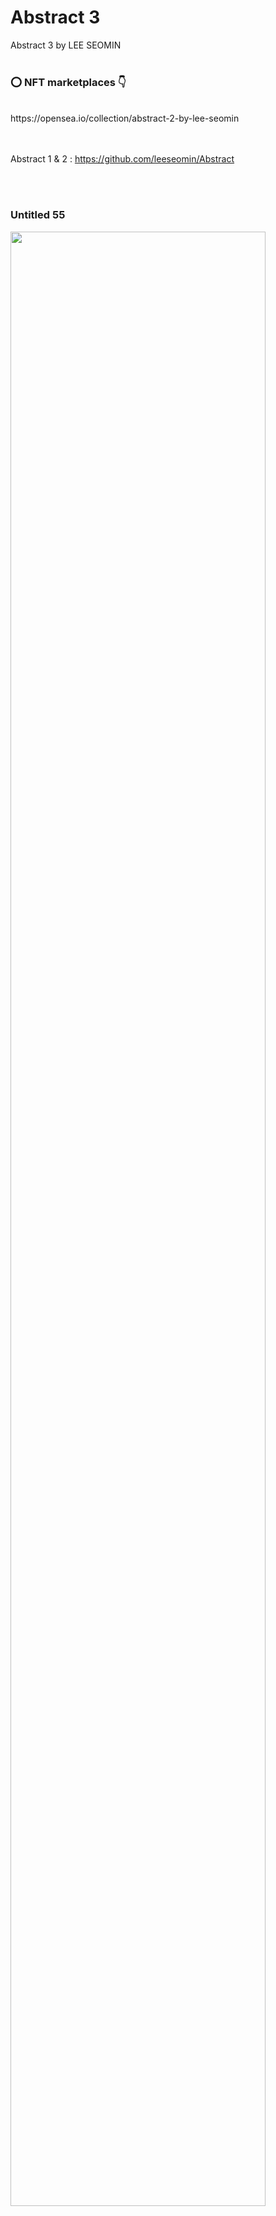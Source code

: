 # Abstract 3
Abstract 3 by LEE SEOMIN
 <br/><br/>
 
 ### :o: NFT marketplaces  :point_down:


 <br/>
https://opensea.io/collection/abstract-2-by-lee-seomin

 <br/><br/>
Abstract 1 & 2 : https://github.com/leeseomin/Abstract


 <br/><br/>
 
 
 ### Untitled 55

 <img src="https://github.com/leeseomin/Abstract3/blob/main/art/Untitled55.png" width="90%">    
 
 <br/><br/>
 
 
 ### Untitled 72

 <img src="https://github.com/leeseomin/Abstract3/blob/main/art/Untitled72.png" width="90%">    
 
 <br/><br/>
 
 
 ### Untitled 73

 <img src="https://github.com/leeseomin/Abstract3/blob/main/art/Untitled73.png" width="90%">    
 
 <br/><br/>
 
 
### Untitled 82

 <img src="https://github.com/leeseomin/Abstract3/blob/main/art/Untitled82.png" width="90%">    
 
 <br/><br/>


### Untitled 84

 <img src="https://github.com/leeseomin/Abstract3/blob/main/art/Untitled84.png" width="90%">    
 
 <br/><br/>
 

### Untitled 86

 <img src="https://github.com/leeseomin/Abstract3/blob/main/art/Untitled86.png" width="90%">    
 
 <br/><br/>
 

### Untitled 87

 <img src="https://github.com/leeseomin/Abstract3/blob/main/art/Untitled87.png" width="90%">    
 
 <br/><br/> 
 
### Untitled 88

 <img src="https://github.com/leeseomin/Abstract3/blob/main/art/Untitled88.png" width="90%">    
 
 <br/><br/>  
 
### Untitled 90

 <img src="https://github.com/leeseomin/Abstract3/blob/main/art/Untitled90.png" width="90%">    
 
 <br/><br/> 

### Untitled 91

 <img src="https://github.com/leeseomin/Abstract3/blob/main/art/Untitled91.png" width="90%">    
 
 <br/><br/> 
 
 ### Untitled 94

 <img src="https://github.com/leeseomin/Abstract3/blob/main/art/Untitled94.png" width="90%">    
 
 <br/><br/> 
 
 ### Untitled 95

 <img src="https://github.com/leeseomin/Abstract3/blob/main/art/Untitled95.png" width="90%">    
 
 <br/><br/>  
 
 ### Untitled 97

 <img src="https://github.com/leeseomin/Abstract3/blob/main/art/Untitled97.png" width="90%">    
 
 <br/><br/> 

 ### Untitled 98

 <img src="https://github.com/leeseomin/Abstract3/blob/main/art/Untitled98.png" width="90%">    
 
 <br/><br/> 
 
 ### Untitled 99

 <img src="https://github.com/leeseomin/Abstract3/blob/main/art/Untitled99.png" width="90%">    
 
 <br/><br/>  
 
 
### Untitled 100

 <img src="https://github.com/leeseomin/Abstract3/blob/main/art/Untitled100.png" width="90%">    
 
 <br/><br/> 
 
### Untitled 102 (red variation)

 <img src="https://github.com/leeseomin/Abstract3/blob/main/art/Untitled102.png" width="90%">    
 
 <br/><br/>  
 
 
### Untitled 104

 <img src="https://github.com/leeseomin/Abstract3/blob/main/art/Untitled104.png" width="90%">    
 
 <br/><br/>  
 
### Untitled 106

 <img src="https://github.com/leeseomin/Abstract3/blob/main/art/Untitled106.png" width="90%">    
 
 <br/><br/>   
 
 
### Untitled 107

 <img src="https://github.com/leeseomin/Abstract3/blob/main/art/Untitled107.png" width="90%">    
 
 <br/><br/>  

### Untitled 109

 <img src="https://github.com/leeseomin/Abstract3/blob/main/art/Untitled109.png" width="90%">    
 
 <br/><br/>  
 

### Untitled 111

 <img src="https://github.com/leeseomin/Abstract3/blob/main/art/Untitled111.png" width="90%">    
 
 <br/><br/>  
 
 
### Untitled 112

 <img src="https://github.com/leeseomin/Abstract3/blob/main/art/Untitled112.png" width="90%">    
 
 <br/><br/>  


### Untitled 114

 <img src="https://github.com/leeseomin/Abstract3/blob/main/art/Untitled114.png" width="90%">    
 
 <br/><br/>  
 
### Untitled 116

 <img src="https://github.com/leeseomin/Abstract3/blob/main/art/Untitled116.png" width="90%">    
 
 <br/><br/>
 
### Untitled 118

 <img src="https://github.com/leeseomin/Abstract3/blob/main/art/Untitled118.png" width="90%">    
 
 <br/><br/> 
 
### Untitled 119

 <img src="https://github.com/leeseomin/Abstract3/blob/main/art/Untitled119.png" width="90%">    
 
 <br/><br/>  

### Untitled 121

 <img src="https://github.com/leeseomin/Abstract3/blob/main/art/Untitled121.png" width="90%">    
 
 <br/><br/>  



### Untitled 124

 <img src="https://github.com/leeseomin/Abstract3/blob/main/art/Untitled124.png" width="90%">    
 
 <br/><br/>




### Untitled 126

 <img src="https://github.com/leeseomin/Abstract3/blob/main/art/Untitled126.png" width="90%">    
 
 <br/><br/>


### Untitled 128

 <img src="https://github.com/leeseomin/Abstract3/blob/main/art/Untitled128h.png" width="90%">    
 
 <br/><br/>
 
 
 
### Untitled 130 : obsession 

 <img src="https://github.com/leeseomin/Abstract3/blob/main/art/Untitled130.png" width="90%">    
 
 <br/><br/>
 

### Untitled 133

 <img src="https://github.com/leeseomin/Abstract3/blob/main/art/Untitled133.png" width="90%">    
 
 <br/><br/>
 
### Untitled 135

 <img src="https://github.com/leeseomin/Abstract3/blob/main/art/Untitled135.png" width="90%">    
 
 <br/><br/>
 
 
### Untitled 137

 <img src="https://github.com/leeseomin/Abstract3/blob/main/art/Untitled137.png" width="90%">    
 
 <br/><br/>
 
### Untitled 138

 <img src="https://github.com/leeseomin/Abstract3/blob/main/art/Untitled138.png" width="90%">    
 
 <br/><br/>
 
 
 
 
 
 ### Author and Creator
 
 LEE SEOMIN
 
 https://linktr.ee/techne_0_1
   <br/> 
 https://github.com/leeseomin 
  <br/> 
 https://twitter.com/Techne_0_1
 <br/><br/>
 
 
